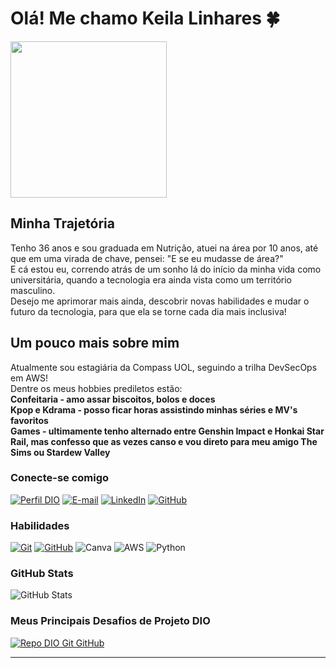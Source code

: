 # Olá! Me chamo Keila Linhares 🍀


[<img src="https://github.com/Keilalin/Keilalin/assets/145711288/1f6a649a-a2fe-4151-81b5-486104c6dffd.png" height="250"></a>](https://github.com/Keilalin/Keilalin/assets/145711288/1f6a649a-a2fe-4151-81b5-486104c6dffd)

## Minha Trajetória

Tenho 36 anos e sou graduada em Nutrição, atuei na área por 10 anos, até que em uma virada de chave, pensei: "E se eu mudasse de área?" \
E cá estou eu, correndo atrás de um sonho lá do início da minha vida como universitária, quando a tecnologia era ainda vista como um território masculino. \
Desejo me aprimorar mais ainda, descobrir novas habilidades e mudar o futuro da tecnologia, para que ela se torne cada dia mais inclusiva!

## Um pouco mais sobre mim

Atualmente sou estagiária da Compass UOL, seguindo a trilha DevSecOps em AWS! \
Dentre os meus hobbies prediletos estão:\
__Confeitaria - amo assar biscoitos, bolos e doces__ \
__Kpop e Kdrama - posso ficar horas assistindo minhas séries e MV's favoritos__ \
__Games - ultimamente tenho alternado entre Genshin Impact e Honkai Star Rail, mas confesso que as vezes canso e vou direto para meu amigo The Sims ou Stardew Valley__



### Conecte-se comigo

[![Perfil DIO](https://img.shields.io/badge/-Meu%20Perfil%20na%20DIO-ead1dc?style=for-the-badge)](https://web.dio.me/users/keilalinhares/)
[![E-mail](https://img.shields.io/badge/-Email-ead1dc?style=for-the-badge&logo=microsoft-outlook&logoColor=de1be1)](mailto:keilalinhares@outlook.com)
[![LinkedIn](https://img.shields.io/badge/-LinkedIn-ead1dc?style=for-the-badge&logo=linkedin&logoColor=de1be1)](https://www.linkedin.com/in/keila-linhares-alves-16096861/)
[![GitHub](https://img.shields.io/badge/GitHub-ead1dc?style=for-the-badge&logo=github&logoColor=de1be1)](https://github.com/Keilalin)


### Habilidades

[![Git](https://img.shields.io/badge/Git-de1be1?style=for-the-badge&logo=git&logoColor=ead1dc)](https://git-scm.com/doc)
[![GitHub](https://img.shields.io/badge/GitHub-de1be1?style=for-the-badge&logo=github&logoColor=ead1dc)](https://docs.github.com/)
![Canva](https://img.shields.io/badge/Canva-de1be1.svg?style=for-the-badge&logo=Canva&logoColor=ead1dc)
![AWS](https://img.shields.io/badge/AWS-de1be1.svg?style=for-the-badge&logo=amazon-aws&logoColor=ead1dc)
![Python](https://img.shields.io/badge/python-de1be1?style=for-the-badge&logo=python&logoColor=ead1dc)

### GitHub Stats

![GitHub Stats](https://github-readme-stats.vercel.app/api?username=Keilalin&theme=transparent&bg_color=ead1dc&border_color=de1be1&show_icons=true&icon_color=de1be1&title_color=690b6b&text_color=000)


### Meus Principais Desafios de Projeto DIO

[![Repo DIO Git GitHub](https://github-readme-stats.vercel.app/api/pin/?username=elidianaandrade&repo=dio-lab-open-source&bg_color=ead1dc&border_color=de1be1&show_icons=true&icon_color=de1be1&title_color=690b6b&text_color=000)](https://github.com/elidianaandrade/dio-lab-open-source)



---

